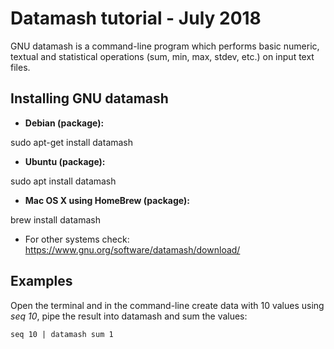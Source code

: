 # Datamash tutorial - July 2018

GNU datamash is a command-line program which performs basic numeric, textual and statistical operations (sum, min, max, stdev, etc.) on input text files.

## Installing GNU datamash

- **Debian (package):**

sudo apt-get install datamash

- **Ubuntu (package):**

sudo apt install datamash

- **Mac OS X using HomeBrew (package):**

brew install datamash

- For other systems check: https://www.gnu.org/software/datamash/download/

## Examples 


Open the terminal and in the command-line create data with 10 values using _seq 10_, pipe the result into datamash and sum the values:

```
seq 10 | datamash sum 1
```

